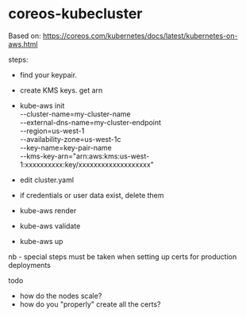 # coreos-kubecluster

Based on: 
    https://coreos.com/kubernetes/docs/latest/kubernetes-on-aws.html


steps:
 * find your keypair. 
 * create KMS keys. get arn
 * kube-aws init \
 --cluster-name=my-cluster-name \
 --external-dns-name=my-cluster-endpoint \
 --region=us-west-1 \
 --availability-zone=us-west-1c \
 --key-name=key-pair-name \
 --kms-key-arn="arn:aws:kms:us-west-1:xxxxxxxxxx:key/xxxxxxxxxxxxxxxxxxx"
 
 * edit cluster.yaml
 * if credentials or user data exist, delete them
 * kube-aws render
 * kube-aws validate
 * kube-aws up

nb - special steps must be taken when setting up certs for production deployments

todo
- how do the nodes scale?
- how do you "properly" create all the certs?
